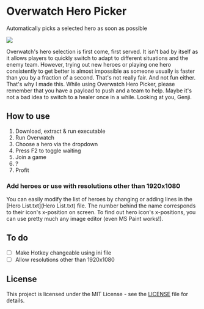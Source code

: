 # Overwatch Hero Picker
Automatically picks a selected hero as soon as possible

![](https://user-images.githubusercontent.com/34353377/34181712-984cb57e-e513-11e7-8a69-f80ff3eae86d.jpg)

Overwatch's hero selection is first come, first served. It isn't bad by itself as it allows players to quickly switch to adapt to different situations and the enemy team. However, trying out new heroes or playing one hero consistently to get better is almost impossible as someone usually is faster than you by a fraction of a second. That's not really fair. And not fun either. That's why I made this.
While using Overwatch Hero Picker, please remember that you have a payload to push and a team to help. Maybe it's not a bad idea to switch to a healer once in a while. Looking at you, Genji.

## How to use
1. Download, extract & run executable
2. Run Overwatch
3. Choose a hero via the dropdown
4. Press F2 to toggle waiting
5. Join a game
6. ?
7. Profit

### Add heroes or use with resolutions other than 1920x1080
You can easily modify the list of heroes by changing or adding lines in the [Hero List.txt](Hero List.txt) file.
The number behind the name corresponds to their icon's x-position on screen.
To find out hero icon's x-positions, you can use pretty much any image editor (even MS Paint works!).

## To do
- [ ] Make Hotkey changeable using ini file
- [ ] Allow resolutions other than 1920x1080

## License
This project is licensed under the MIT License - see the [LICENSE](LICENSE) file for details.
